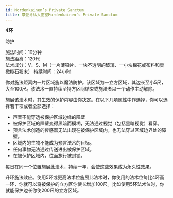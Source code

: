 ```yaml
---
id: Mordenkainen’s Private Sanctum
title: 摩登肯私人密室Mordenkainen’s Private Sanctum
---
```


**4环**

防护

施法时间：10分钟  
施法距离：120尺  
法术成分：V、S、M（一片薄铅片、一块不透明的玻璃、一小块棉花或布料和贵橄榄石粉末）
持续时间：24小时  


你对施法距离内一片区域施以魔法防护。该区域为一立方区域，其边长至小5尺，大至100尺。该法术一直持续至持方区间结束或施法者以一个动作主动解除。


施展该法术时，其生效的保护内容由你决定。在以下几项属性中作选择，你可以选择若干项或者全部选择：
- 声音不能穿透被保护区域边缘的障壁
- 被保护区域的障壁变得黑暗而模糊，无法通过视觉（包括黑暗视觉）看穿。
- 预言法术创造的传感器无法出现在被保护区域内，也无法穿过区域边界处的障壁。
- 区域内的生物不能成为预言法术的目标。
- 任何事物无法通过传送进出被保护区域。
- 在被保护区域内，位面旅行被封锁。


每日在同一个位置施展此法术，持续一年，会使这些效果成为永久性效果。

升环施法效应。使用5环或更高法术位施展此法术时，你使用的法术位每比4环高一环，你就可以将被保护的立方区你使长增加100尺。比如使用5环法术位时，你就能保护边长你使200尺的立方区域。
